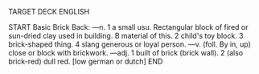 TARGET DECK
ENGLISH

START
Basic
Brick
Back: —n. 1 a small usu. Rectangular block of fired or sun-dried clay used in building. B material of this. 2 child's toy block. 3 brick-shaped thing. 4 slang generous or loyal person. —v. (foll. By in, up) close or block with brickwork. —adj. 1 built of brick (brick wall). 2 (also brick-red) dull red. [low german or dutch]
END
